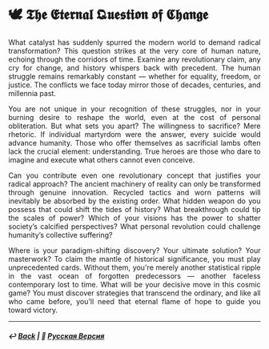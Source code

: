 # 🕊️ 𝕿𝖍𝖊 𝕰𝖙𝖊𝖗𝖓𝖆𝖑 𝕼𝖚𝖊𝖘𝖙𝖎𝖔𝖓 𝖔𝖋 𝕮𝖍𝖆𝖓𝖌𝖊

<p align="justify">What catalyst has suddenly spurred the modern world to demand radical transformation? This question strikes at the very core of human nature, echoing through the corridors of time. Examine any revolutionary claim, any cry for change, and history whispers back with precedent. The human struggle remains remarkably constant — whether for equality, freedom, or justice. The conflicts we face today mirror those of decades, centuries, and millennia past.</p>

<p align="justify">You are not unique in your recognition of these struggles, nor in your burning desire to reshape the world, even at the cost of personal obliteration. But what sets you apart? The willingness to sacrifice? Mere rhetoric. If individual martyrdom were the answer, every suicide would advance humanity. Those who offer themselves as sacrificial lambs often lack the crucial element: understanding. True heroes are those who dare to imagine and execute what others cannot even conceive.</p>

<p align="justify">Can you contribute even one revolutionary concept that justifies your radical approach? The ancient machinery of reality can only be transformed through genuine innovation. Recycled tactics and worn patterns will inevitably be absorbed by the existing order. What hidden weapon do you possess that could shift the tides of history? What breakthrough could tip the scales of power? Which of your visions has the power to shatter society’s calcified perspectives? What personal revolution could challenge humanity’s collective suffering?</p>

<p align="justify">Where is your paradigm-shifting discovery? Your ultimate solution? Your masterwork? To claim the mantle of historical significance, you must play unprecedented cards. Without them, you're merely another statistical ripple in the vast ocean of forgotten predecessors — another faceless contemporary lost to time. What will be your decisive move in this cosmic game? You must discover strategies that transcend the ordinary, and like all who came before, you'll need that eternal flame of hope to guide you toward victory.</p>

***

##### ↩️ [Back](https://rozephyros.github.io/index-2.html) | 🌻 [Русская Версия](russian.md)
